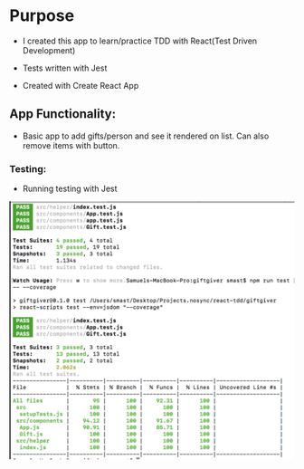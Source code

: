 # Purpose 

* I created this app to learn/practice TDD with React(Test Driven Development)

- Tests written with Jest

- Created with Create React App


## App Functionality:

- Basic app to add gifts/person and see it rendered on list.  Can also remove items with button.

### Testing:

- Running testing with Jest

![Image 1](testing.png)